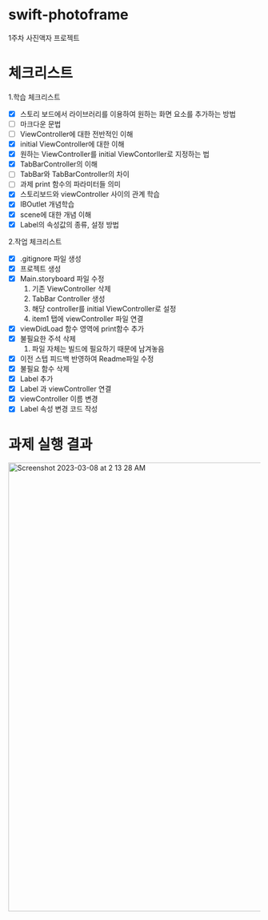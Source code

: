 # swift-photoframe
1주차 사진액자 프로젝트

# 체크리스트

1.학습 체크리스트
- [x] 스토리 보드에서 라이브러리를 이용하여 원하는 화면 요소를 추가하는 방법
- [ ] 마크다운 문법
- [ ] ViewController에 대한 전반적인 이해
- [x] initial ViewController에 대한 이해
- [x] 원하는 ViewController를 initial ViewContorller로 지정하는 법
- [x] TabBarController의 이해
- [ ] TabBar와 TabBarController의 차이
- [ ] 과제 print 함수의 파라미터들 의미
- [x] 스토리보드와 viewController 사이의 관계 학습
- [x] IBOutlet 개념학습
- [x] scene에 대한 개념 이해
- [x] Label의 속성값의 종류, 설정 방법

2.작업 체크리스트
- [x] .gitignore 파일 생성 
- [x] 프로젝트 생성
- [x] Main.storyboard 파일 수정
    1. 기존 ViewController 삭제
    2. TabBar Controller 생성
    3. 해당 controller를 initial ViewController로 설정
    4. item1 탭에 viewController 파일 연결
- [x] viewDidLoad 함수 영역에 print함수 추가
- [x] 불필요한 주석 삭제
    1. 파일 자체는 빌드에 필요하기 때문에 남겨놓음
- [x] 이전 스텝 피드백 반영하여 Readme파일 수정
- [x] 불필요 함수 삭제
- [x] Label 추가
- [x] Label 과 viewController 연결
- [x] viewController 이름 변경
- [x] Label 속성 변경 코드 작성
# 과제 실행 결과
<img width="897" alt="Screenshot 2023-03-08 at 2 13 28 AM" src="https://user-images.githubusercontent.com/57861751/223767293-c4e6f7c3-6fde-434b-bfd8-ef9317625dd6.png">
